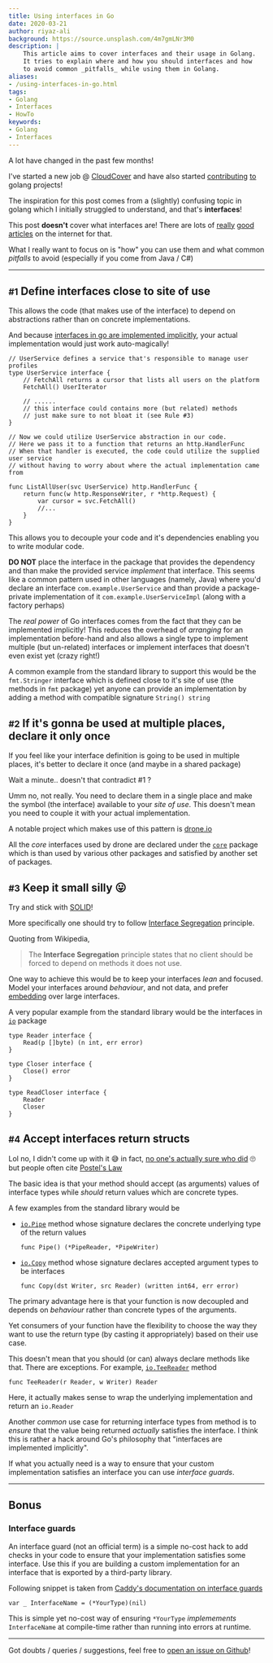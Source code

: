 ```yaml
---
title: Using interfaces in Go
date: 2020-03-21
author: riyaz-ali
background: https://source.unsplash.com/4m7gmLNr3M0
description: |
    This article aims to cover interfaces and their usage in Golang. 
    It tries to explain where and how you should interfaces and how
    to avoid common _pitfalls_ while using them in Golang.
aliases:
- /using-interfaces-in-go.html
tags:
- Golang
- Interfaces
- HowTo
keywords:
- Golang
- Interfaces
---
```


A lot have changed in the past few months!

I've started a new job @ [CloudCover](https://cldcvr.com/) and have also started [contributing](https://github.com/cavaliercoder/grab/pull/67) [to](https://github.com/riyaz-ali/shhh) golang projects!

The inspiration for this post comes from a (slightly) confusing topic in golang which I initially struggled to understand, and that's **interfaces**!

This post **doesn't** cover what interfaces are! There are lots of [really](https://www.callicoder.com/golang-interfaces/) [good](https://medium.com/rungo/interfaces-in-go-ab1601159b3a) [articles](https://www.alexedwards.net/blog/interfaces-explained) on the internet for that.

What I really want to focus on is "how" you can use them and what common _pitfalls_ to avoid (especially if you come from Java / C#)

-------------

## <small>#1</small> Define interfaces close to site of use

This allows the code (that makes use of the interface) to depend on abstractions rather than on concrete implementations.

And because [interfaces in go are implemented implicitly](https://tour.golang.org/methods/10), your actual implementation would just work auto-magically!

```golang
// UserService defines a service that's responsible to manage user profiles
type UserService interface {
    // FetchAll returns a cursor that lists all users on the platform
    FetchAll() UserIterator
    
    // ......
    // this interface could contains more (but related) methods
    // just make sure to not bloat it (see Rule #3)
}

// Now we could utilize UserService abstraction in our code.
// Here we pass it to a function that returns an http.HandlerFunc
// When that handler is executed, the code could utilize the supplied user service
// without having to worry about where the actual implementation came from

func ListAllUser(svc UserService) http.HandlerFunc {
    return func(w http.ResponseWriter, r *http.Request) {
        var cursor = svc.FetchAll()
        //...
    }
}
```

This allows you to decouple your code and it's dependencies enabling you to write modular code.

**DO NOT** place the interface in the package that provides the dependency and than make the provided service _implement_ that interface. This seems like a common pattern used in other languages (namely, Java) where you'd declare an interface `com.example.UserService` and than provide a package-private implementation of it `com.example.UserServiceImpl` (along with a factory perhaps)

The _real power_ of Go interfaces comes from the fact that they can be implemented implicitly! This reduces the overhead of _arranging_ for an implementation before-hand and also allows a single type to implement multiple (but un-related) interfaces or implement interfaces that doesn't even exist yet (crazy right!)

A common example from the standard library to support this would be the `fmt.Stringer` interface which is defined close to it's site of use (the methods in `fmt` package) yet anyone can provide an implementation by adding a method with compatible signature `String() string`

## <small>#2</small> If it's gonna be used at multiple places, declare it only once

If you feel like your interface definition is going to be used in multiple places, it's better to declare it once (and maybe in a shared package)

Wait a minute.. doesn't that contradict #1 ?

Umm no, not really. You need to declare them in a single place and make the symbol (the interface) available to your _site of use_. This doesn't mean you need to couple it with your actual implementation.

A notable project which makes use of this pattern is [drone.io](https://github.com/drone/drone)

All the _core_ interfaces used by drone are declared under the [`core`](https://github.com/drone/drone/tree/d1a2f2174db51f4011ec4ab212ad4704c71c751e/core) package which is than used by various other packages and satisfied by another set of packages.

## <small>#3</small> Keep it small silly 😛

Try and stick with [SOLID](https://en.wikipedia.org/wiki/SOLID)! 

More specifically one should try to follow [Interface Segregation](https://en.wikipedia.org/wiki/Interface_segregation_principle) principle.

Quoting from Wikipedia,

> The **Interface Segregation** principle states that no client should be forced to depend on methods it does not use.

One way to achieve this would be to keep your interfaces _lean_ and focused. Model your interfaces around _behaviour_, and not data, and prefer [embedding](https://golang.org/doc/effective_go.html#embedding) over large interfaces.

A very popular example from the standard library would be the interfaces in [`io`](https://github.com/golang/go/tree/release-branch.go1.13/src/io) package

```golang
type Reader interface {
    Read(p []byte) (n int, err error)
}

type Closer interface {
    Close() error
}

type ReadCloser interface {
    Reader
    Closer
}
```

## <small>#4</small> Accept interfaces return structs

Lol no, I didn't come up with it 😅 in fact, [no one's actually sure who did](https://redd.it/dfe1qr) 🙄 but people often cite [Postel's Law](https://en.wikipedia.org/wiki/Robustness_principle)

The basic idea is that your method should accept (as arguments) values of interface types while _should_ return values which are concrete types.

A few examples from the standard library would be

-  [`io.Pipe`](https://pkg.go.dev/io?tab=doc#Pipe) method whose signature declares the concrete underlying type of the return values
    ```golang
    func Pipe() (*PipeReader, *PipeWriter)
    ```

- [`io.Copy`](https://pkg.go.dev/io?tab=doc#Copy) method whose signature declares accepted argument types to be interfaces
    ```golang
    func Copy(dst Writer, src Reader) (written int64, err error)
    ```

The primary advantage here is that your function is now decoupled and depends on _behaviour_ rather than concrete types of the arguments. 

Yet consumers of your function have the flexibility to choose the way they want to use the return type (by casting it appropriately) based on their use case.

This doesn't mean that you should (or can) always declare methods like that. There are exceptions. For example, [`io.TeeReader`](https://pkg.go.dev/io?tab=doc#TeeReader) method

```golang
func TeeReader(r Reader, w Writer) Reader
```

Here, it actually makes sense to wrap the underlying implementation and return an `io.Reader`

Another _common_ use case for returning interface types from method is to _ensure_ that the value being returned _actually_ satisfies the interface. I think this is rather a hack around Go's philosophy that "interfaces are implemented implicitly". 

If what you actually need is a way to ensure that your custom implementation satisfies an interface you can use _interface guards_.

----------

## Bonus

### Interface guards

An interface guard (not an official term) is a simple no-cost hack to add checks in your code to ensure that your implementation satisfies some interface. Use this if you are building a custom implementation for an interface that is exported by a third-party library.

Following snippet is taken from [Caddy's documentation on interface guards](https://caddyserver.com/docs/extending-caddy#interface-guards)

```golang
var _ InterfaceName = (*YourType)(nil)
```

This is simple yet no-cost way of ensuring `*YourType` _implemements_ `InterfaceName` at compile-time rather than running into errors at runtime.

----------

Got doubts / queries / suggestions, feel free to [open an issue on Github](https://github.com/riyaz-ali/riyaz-ali.github.io/issues/new)!